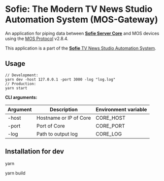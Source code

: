 # Sofie: The Modern TV News Studio Automation System (MOS-Gateway)

An application for piping data between [**Sofie Server Core**](https://github.com/Sofie-Automation/sofie-core) and MOS devices using the [MOS Protocol](http://mosprotocol.com/) v2.8.4.

This application is a part of the [**Sofie** TV News Studio Automation System](https://github.com/Sofie-Automation/Sofie-TV-automation/).

## Usage

```
// Development:
yarn dev -host 127.0.0.1 -port 3000 -log "log.log"
// Production:
yarn start
```

**CLI arguments:**

| Argument | Description            | Environment variable |
| -------- | ---------------------- | -------------------- |
| -host    | Hostname or IP of Core | CORE_HOST            |
| -port    | Port of Core           | CORE_PORT            |
| -log     | Path to output log     | CORE_LOG             |

## Installation for dev

yarn

yarn build
